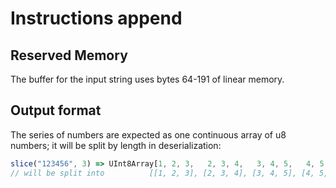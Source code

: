# Instructions append

## Reserved Memory

The buffer for the input string uses bytes 64-191 of linear memory.


## Output format

The series of numbers are expected as one continuous array of u8 numbers; it will be split by length in deserialization:

```js
slice("123456", 3) => UInt8Array[1, 2, 3,   2, 3, 4,   3, 4, 5,   4, 5, 6]
// will be split into          [[1, 2, 3], [2, 3, 4], [3, 4, 5], [4, 5, 6]]
```
